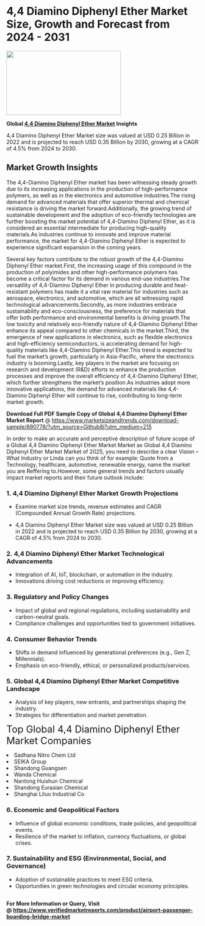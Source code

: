 <H1>4,4 Diamino Diphenyl Ether Market Size, Growth and Forecast from 2024 - 2031</H1><img class="aligncenter size-medium wp-image-584254" src="https://thirdeyenews.in/wp-content/uploads/2024/09/Global-Market-Research-300x168.jpeg" alt="" width="300" height="168" /><p><strong>Global&nbsp;<a href="https://www.marketsizeandtrends.com/download-sample/890778/?utm_source=Github8j?utm_medium=215">4,4 Diamino Diphenyl Ether Market</a> Insights</strong></p><p>4,4 Diamino Diphenyl Ether Market size was valued at USD 0.25 Billion in 2022 and is projected to reach USD 0.35 Billion by 2030, growing at a CAGR of 4.5% from 2024 to 2030.</p><p><h2>Market Growth Insights</h2> <p>The 4,4-Diamino Diphenyl Ether market has been witnessing steady growth due to its increasing applications in the production of high-performance polymers, as well as in the electronics and automotive industries.The rising demand for advanced materials that offer superior thermal and chemical resistance is driving the market forward.Additionally, the growing trend of sustainable development and the adoption of eco-friendly technologies are further boosting the market potential of 4,4-Diamino Diphenyl Ether, as it is considered an essential intermediate for producing high-quality materials.As industries continue to innovate and improve material performance, the market for 4,4-Diamino Diphenyl Ether is expected to experience significant expansion in the coming years.</p> <p>Several key factors contribute to the robust growth of the 4,4-Diamino Diphenyl Ether market.First, the increasing usage of this compound in the production of polyimides and other high-performance polymers has become a critical factor for its demand in various end-use industries.The versatility of 4,4-Diamino Diphenyl Ether in producing durable and heat-resistant polymers has made it a vital raw material for industries such as aerospace, electronics, and automotive, which are all witnessing rapid technological advancements.Secondly, as more industries embrace sustainability and eco-consciousness, the preference for materials that offer both performance and environmental benefits is driving growth.The low toxicity and relatively eco-friendly nature of 4,4-Diamino Diphenyl Ether enhance its appeal compared to other chemicals in the market.Third, the emergence of new applications in electronics, such as flexible electronics and high-efficiency semiconductors, is accelerating demand for high-quality materials like 4,4-Diamino Diphenyl Ether.This trend is expected to fuel the market’s growth, particularly in Asia-Pacific, where the electronics industry is booming.Lastly, key players in the market are focusing on research and development (R&D) efforts to enhance the production processes and improve the overall efficiency of 4,4-Diamino Diphenyl Ether, which further strengthens the market’s position.As industries adopt more innovative applications, the demand for advanced materials like 4,4-Diamino Diphenyl Ether will continue to rise, contributing to long-term market growth.</p> <p><span class=""><strong>Download Full PDF Sample Copy of Global 4,4 Diamino Diphenyl Ether Market Report</strong> @ <a href="https://www.marketsizeandtrends.com/download-sample/890778/?utm_source=Github8j?utm_medium=215" target="_blank">https://www.marketsizeandtrends.com/download-sample/890778/?utm_source=Github8j?utm_medium=215</a></span></p><p>In order to make an accurate and perceptive description of future scope of a Global&nbsp;4,4 Diamino Diphenyl Ether Market Market as Global&nbsp;4,4 Diamino Diphenyl Ether Market Market of 2025, you need to describe a clear Vision &ndash; What Industry or Linda can you think of for example: Quote from a Technology, healthcare, automotive, renewable energy, name the market you are Reffering to.However, some general trends and factors usually impact market reports and their future outlook include:</p><h3>1.&nbsp;<strong>4,4 Diamino Diphenyl Ether Market Growth Projections</strong></h3><ul><li>Examine market size trends, revenue estimates and CAGR (Compounded Annual Growth Rate) projections.</li><li><p>4,4 Diamino Diphenyl Ether Market size was valued at USD 0.25 Billion in 2022 and is projected to reach USD 0.35 Billion by 2030, growing at a CAGR of 4.5% from 2024 to 2030.</p></li></ul><h3>2.&nbsp;<strong>4,4 Diamino Diphenyl Ether Market Technological Advancements</strong></h3><ul><li>Integration of AI, IoT, blockchain, or automation in the industry.</li><li>Innovations driving cost reductions or improving efficiency.</li></ul><h3>3.&nbsp;<strong>Regulatory and Policy Changes</strong></h3><ul><li>Impact of global and regional regulations, including sustainability and carbon-neutral goals.</li><li>Compliance challenges and opportunities tied to government initiatives.</li></ul><h3>4.&nbsp;<strong>Consumer Behavior Trends</strong></h3><ul><li>Shifts in demand influenced by generational preferences (e.g., Gen Z, Millennials).</li><li>Emphasis on eco-friendly, ethical, or personalized products/services.</li></ul><h3>5.&nbsp;<strong>Global 4,4 Diamino Diphenyl Ether Market Competitive Landscape</strong></h3><ul><li>Analysis of key players, new entrants, and partnerships shaping the industry.</li><li>Strategies for differentiation and market penetration.</li></ul><p data-pm-slice="1 1 []"><span style="color: inherit; font-family: inherit; font-size: 25px;">Top Global 4,4 Diamino Diphenyl Ether Market Companies</span></p><div class="" data-test-id=""><p><li>Sadhana Nitro Chem Ltd</li><li> SEIKA Group</li><li> Shandong Guangsen</li><li> Wanda Chemical</li><li> Nantong Huishun Chemical</li><li> Shandong Eurasian Chemical</li><li> Shanghai Liluo Industrial Co</li></p></div><h3>6.&nbsp;<strong>Economic and Geopolitical Factors</strong></h3><ul><li>Influence of global economic conditions, trade policies, and geopolitical events.</li><li>Resilience of the market to inflation, currency fluctuations, or global crises.</li></ul><h3>7.&nbsp;<strong>Sustainability and ESG (Environmental, Social, and Governance)</strong></h3><ul><li>Adoption of sustainable practices to meet ESG criteria.</li><li>Opportunities in green technologies and circular economy principles.</li></ul><h2><strong style="font-size: 14px;">For More Information or Query, Visit @&nbsp;</strong><a style="background-color: #ffffff; font-size: 14px;" href="https://www.marketsizeandtrends.com/report/44-diamino-diphenyl-ether-market/" target="_blank">https://www.verifiedmarketreports.com/product/airport-passenger-boarding-bridge-market</a></h2>